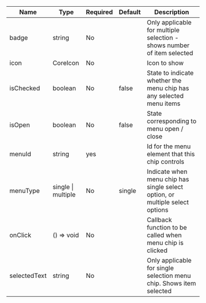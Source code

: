 | Name         | Type               | Required | Default | Description                                                                   |
|--------------|--------------------|----------|---------|-------------------------------------------------------------------------------|
| badge        | string             | No       |         | Only applicable for multiple selection - shows number of item  selected       |
| icon         | CoreIcon           | No       |         | Icon to show                                                                  |
| isChecked    | boolean            | No       | false   | State to indicate whether the menu chip has any selected menu items           |
| isOpen       | boolean            | No       | false   | State corresponding to menu open / close                                      |
| menuId       | string             | yes      |         | Id for the menu element that this chip controls                               |
| menuType     | single \| multiple | No       | single  | Indicate when menu chip has single select option, or multiple  select options |
| onClick      | () => void         | No       |         | Callback function to be called when menu chip is clicked                      |
| selectedText | string             | No       |         | Only applicable for single selection menu chip. Shows item selected           |